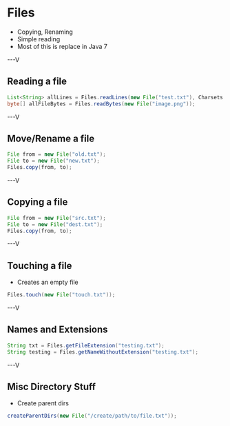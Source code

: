 # Files

* Copying, Renaming
* Simple reading
* Most of this is replace in Java 7

---V

## Reading a file


```java
List<String> allLines = Files.readLines(new File("test.txt"), Charsets.UTF_8);
byte[] allFileBytes = Files.readBytes(new File("image.png"));
```

---V

## Move/Rename a file


```java
File from = new File("old.txt");
File to = new File("new.txt");
Files.copy(from, to);
```

---V

## Copying a file


```java
File from = new File("src.txt");
File to = new File("dest.txt");
Files.copy(from, to);
```

---V

## Touching a file

* Creates an empty file

```java
Files.touch(new File("touch.txt"));
```

---V

## Names and Extensions

```java
String txt = Files.getFileExtension("testing.txt");
String testing = Files.getNameWithoutExtension("testing.txt");
```
---V

## Misc Directory Stuff

* Create parent dirs

```java
createParentDirs(new File("/create/path/to/file.txt"));
```

